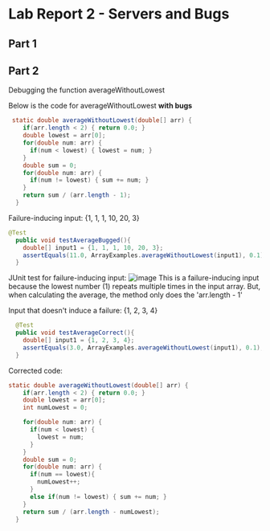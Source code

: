 # Lab Report 2 - Servers and Bugs


## Part 1

## Part 2

Debugging the function averageWithoutLowest

Below is the code for averageWithoutLowest **with bugs** 
```java
 static double averageWithoutLowest(double[] arr) {
    if(arr.length < 2) { return 0.0; }
    double lowest = arr[0];
    for(double num: arr) {
      if(num < lowest) { lowest = num; }
    }
    double sum = 0;
    for(double num: arr) {
      if(num != lowest) { sum += num; }
    }
    return sum / (arr.length - 1);
  }
```

Failure-inducing input: {1, 1, 1, 10, 20, 3} 
```java
@Test
  public void testAverageBugged(){
    double[] input1 = {1, 1, 1, 10, 20, 3};
    assertEquals(11.0, ArrayExamples.averageWithoutLowest(input1), 0.1);
  }
```
JUnit test for failure-inducing input:
![image](https://user-images.githubusercontent.com/40574565/215363587-1d99e95b-6d64-4fd4-b518-2508ece98e6a.png)
This is a failure-inducing input because the lowest number (1) repeats multiple times in the input array. But, when calculating the average, the method only does the 'arr.length - 1'

Input that doesn't induce a failure: {1, 2, 3, 4}
```java
  @Test 
  public void testAverageCorrect(){
    double[] input1 = {1, 2, 3, 4};
    assertEquals(3.0, ArrayExamples.averageWithoutLowest(input1), 0.1);
  }
```

Corrected code:
```java
static double averageWithoutLowest(double[] arr) {
    if(arr.length < 2) { return 0.0; }
    double lowest = arr[0];
    int numLowest = 0;

    for(double num: arr) {
      if(num < lowest) { 
        lowest = num;
      }
    }
    double sum = 0;
    for(double num: arr) {
      if(num == lowest){
        numLowest++;
      }
      else if(num != lowest) { sum += num; }
    }
    return sum / (arr.length - numLowest);
  }
```
